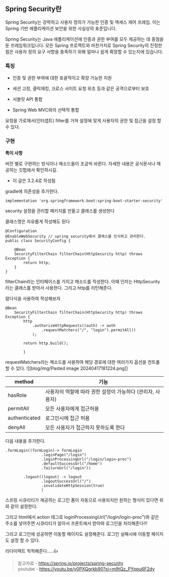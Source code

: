 
## Spring Security란


Spring Security는 강력하고 사용자 정의가 가능한 인증 및 액세스 제어 프레임. 이는 Spring 기반 애플리케이션 보안을 위한 사실상의 표준입니다.

Spring Security는 Java 애플리케이션에 인증과 권한 부여를 모두 제공하는 데 중점을 둔 프레임워크입니다. 모든 Spring 프로젝트와 마찬가지로 Spring Security의 진정한 힘은 사용자 정의 요구 사항을 충족하기 위해 얼마나 쉽게 확장할 수 있는지에 있습니다.

### 특징

- 인증 및 권한 부여에 대한 포괄적이고 확장 가능한 지원

- 세션 고정, 클릭재킹, 크로스 사이트 요청 위조 등과 같은 공격으로부터 보호

- 서블릿 API 통합

- Spring Web MVC와의 선택적 통합


요청을 가로채서(인터셉트) filter를 거쳐 설정에 맞게 사용자의 권한 및 접근을 설정 할 수 있다.





### 구현

**특이 사항**

버전 별로 구현하는 방식이나 메소드들이 조금씩 바뀐다. 
자세한 내용은 공식문서나 제공하는 깃헙에서 확인하시길.
- 이 글은 3.2.4로 작성됨

gradle에 의존성을 추가한다.

```implementation 'org.springframework.boot:spring-boot-starter-security'```


security 설정을 관리할 패키지를 만들고 클래스를 생성한다

클래스명은 자유롭게 작성해도 된다


```
@Configuration
@EnableWebSecurity // spring security에서 클래스를 인식하고 관리한다.
public class SecurityConfig {

	@Bean
    SecurityFilterChain filterChain(HttpSecurity http) throws Exception {
		return http;
	}
}
```


filterChain라는 인터페이스를 가지고 메소드를 작성한다. 이때 인자는 HttpSecurity라는 클래스를 받아서 사용한다.
그리고 http를 리턴해준다.

람다식을 사용하여 작성해보자

```
@Bean
    SecurityFilterChain filterChain(HttpSecurity http) throws Exception {
		http
			.authorizeHttpRequests((auth) -> auth
				.requestMatchers("/", "login").permitAll()
			);
			
		return http.build();
		
		}
```




requestMatchers라는 메소드를 사용하여 해당 경로에 대한 여러가지 옵션을 컨트롤 할 수 있다.
![[blog/img/Pasted image 20240417181224.png]]

| method        | 기능                                 |
| ------------- | ---------------------------------- |
| hasRole       | 사용자의 역할에 따라 권한 설정이 가능하다 (관리자, 사용자) |
| permitAll     | 모든 사용자에게 접근허용                      |
| authenticated | 로그인시에 접근 허용                        |
| denyAll       | 모든 사용자가 접근하지 못하도록 한다               |

다음 내용을 추가한다.
```
.formLogin((formLogin)-> formLogin
				.loginPage("/login")
				.loginProcessingUrl("/login/login-proc")
				.defaultSuccessUrl("/home")
				.failureUrl("/login"))
				
		.logout((logout) -> logout
				.logoutSuccessUrl("/")
				.invalidateHttpSession(true)
                )
```

스프링 시큐리티가 제공하는 로그인 폼이 자동으로 사용되지만 원하는 형식이 있다면
위와 같이 설정한다.

그리고 html에서 action 태그로 loginProcessingUrl("/login/login-proc")와 같은 주소를 넣어주면 시큐리티가 알아서 프론트에서 받아와 로그인을 처리해준다!!!

그리고 로그인에 성공하면 이동할 페이지도 설정해준다.
로그인 실패시에 이동할 페이지도 설정 할 수 있다.

리다이렉트 척척해준다.....👍





>참고자료 - https://spring.io/projects/spring-security  
>youtube - https://youtu.be/y0PXQgrkb90?si=m9tQz_PYppu6F2dy